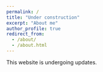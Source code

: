 ```yaml
---
permalink: /
title: "Under construction"
excerpt: "About me"
author_profile: true
redirect_from: 
  - /about/
  - /about.html
---
```

This website is undergoing updates.
